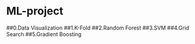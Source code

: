 # ML-project

##0.Data Visualization
##1.K-Fold
##2.Random Forest
##3.SVM
##4.Grid Search
##5.Gradient Boosting
